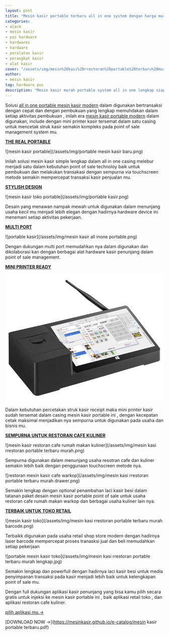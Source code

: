 ```yaml
---
layout: post
title: "Mesin kasir portable terbaru all in one system dengan harga murah"
categories: 
- alarm
- mesin kasir
- pos hardware
- hardwares
- hardware
- peralatan kasir
- perangkat kasir
- alat kasir
cover: "/assets/img/mesin%20kasi%20rrestoran%20portable%20terbaru%20murah%20drawer.png"
author:
- mesin kasir
tag: hardware pos
description: "Mesin kasir murah portable system all in one lengkap siap digunakan pada usaha mu"
---
```

Solusi [all in one portable mesin kasir modern](/mesinkasir/2020/04/03/portable.html) dalam digunakan bertransaksi dengan cepat dan dengan pembukuan yang lengkap memuhdakan dalam setiap aktivitas pembukuan , inilah era [mesin kasir portable modern](/mesinkasir/2020/04/03/portable.html) dalam digunakan, include dengan mini printer kasir tersemat dalam satu casing untuk mencetak struk kasir semakin kompleks pada point of sale management system mu.


**[THE REAL PORTABLE](/mesinkasir/2020/04/03/portable.html)**

 ![mesin kasir portable](/assets/img/portable mesin kasir baru.png)

Inilah solusi mesin kasir simple lengkap dalam all in one casing melebur menjadi satu dalam kebutuhan point of sale technoloy baik untuk pembukuan dan melakukan transakasi dengan sempurna via touchscreen metode semakin mempercepat transaksi kasir penjualan mu.


**[STYLISH DESIGN](/mesinkasir/2020/04/03/portable.html)**

 ![mesin kasir toko portable](/assets/img/portable kasir.png)

Desain yang menawan nampak mewah untuk digunakan dalam menunjang usaha kecil mu menjadi lebih elegan dengan hadirnya hardware device ini menemani setiap aktivitas pekerjaan.



**[MULTI PORT](/mesinkasir/2020/04/03/portable.html)**

 ![portable kasir](/assets/img/mesin kasir all inone portable.png)

Dengan dukungan multi port memudahkan nya dalam digunakan dan dikolaborasi kan dengan berbagai alat hardware kasir penunjang dalam point of sale management.




**[MINI PRINTER READY](/mesinkasir/2020/04/03/portable.html)**

 ![mesin kasir murah](/assets/img/portables.png)

Dalam kebutuhan percetakan struk kasir receipt maka mini printer kasir sudah tersemat dalam casing mesin kasir portable ini , dengan kecepatan cetak maksimal menjadikan nya sempurna untuk digunakan pada usaha dan bisnis mu.






**[SEMPURNA UNTUK RESTORAN CAFE KULINER](/mesinkasir/2020/04/03/portable.html)**

 ![mesin kasir restoran cafe rumah makan kuliner](/assets/img/mesin kasi rrestoran portable terbaru murah.png)

Sempurna digunakan dalam menunjang usaha resotran cafe dan kuliner semakin lebih baik dengan penggunaan touchscreen metode nya.

 ![restoran mesin kasir cafe warkop](/assets/img/mesin kasi rrestoran portable terbaru murah drawer.png)

Semakin lengkap dengan optional penambahan laci kasir besi dalam tatanan paket desain mesin kasir portable point of sale untuk usaha restoran cafe rumah makan warkop dan berbagai usaha kuliner lain nya.





**[TERBAIK UNTUK TOKO RETAIL](/mesinkasir/2020/04/03/portable.html)**

 ![mesin kasir toko](/assets/img/mesin kasi rrestoran portable terbaru murah barcode.png)

Terbaikk digunakan pada usaha retail shop store modern dengan hadirnya laser barcode mempercepat proses tranasksi jual dan beli memudahkan setiap pekerjaan

 ![portable mesin kasir toko](/assets/img/mesin kasi rrestoran portable terbaru murah lengkap.jpg)

Semakin lengkap dan powerfull dengan hadirnya laci kasir besi untuk media penyimpanan transaksi pada kasir menjadi lebih baik untuk kelengkapan point of sale mu.


Dengan full dukungan aplikasi kasir penunjang yang bisa kamu pilih secara gratis untuk injeksi ke mesin kasir portable ini , baik aplikasi retail toko , dan aplikasi restoran cafe kuliner.

[pilih aplikasi mu →](/app)




[DOWNLOAD NOW →](https://mesinkasir.github.io/e-catalog/mesin kasir portable terbaru.pdf)